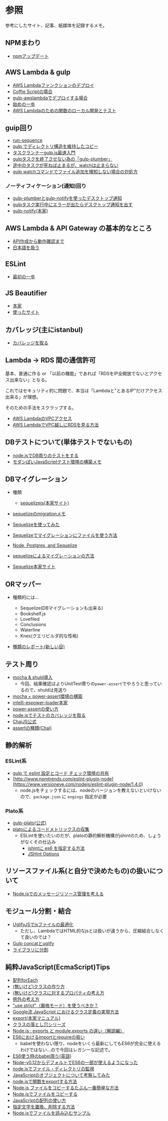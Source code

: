 # 参照

参考にしたサイト、記事、紙媒体を記録するメモ。

## NPMまわり

- [npmアップデート](http://parashuto.com/rriver/tools/updating-node-js-and-npm)

## AWS Lambda & gulp

- [AWS Lambdaファンクションのデプロイ](http://dev.classmethod.jp/cloud/aws/how-to-deploy-a-lambda-function-with-gulp/)
- [Coffie Scriptの場合](http://qiita.com/penta515/items/450129b6e994d348fa81)
- [gulp-awslambdaでデプロイする場合](http://qiita.com/u-minor/items/17802910bcf54e10625f)
- [始めの一歩](https://osdn.jp/magazine/12/04/11/0618228/2)
- [AWS Lambdaのための関数のローカル開発とテスト](http://qiita.com/imaifactory/items/092e32b4fc0f69a94061)

## guip回り

- [run-sequence](https://www.npmjs.com/package/run-sequence)
- [gulp でディレクトリ構造を維持したコピー](http://akabeko.me/blog/2015/01/gulp-copy-keep-dir-structure/)
- [タスクランナーgulp.js最速入門](http://blog.anatoo.jp/entry/20140420/1397995711)
- [gulpタスクを終了させない為の「gulp-plumber」](http://blog.webcreativepark.net/2014/05/14-112523.html)
- [途中のタスクが死ねば止まるが、watchは止まらない](http://chaika.hatenablog.com/entry/2015/09/10/070000)
- [gulp watchコマンドでファイル追加を検知しない場合の対処方](http://qiita.com/narikei/items/1d27df2f35a735228a66)

### ノーティフィケーション(通知)回り

- [gulp-plumberとgulp-notifyを使ったデスクトップ通知](http://whiskers.nukos.kitchen/2014/12/06/gulp-notify.html)
- [gulpタスク実行中にエラーが出たらデスクトップ通知を出す](http://qiita.com/nakajmg/items/8add9c58ea28a8f31eed)
- [gulp-notify(本家)](https://www.npmjs.com/package/gulp-notify#notifystring)

## AWS Lambda & API Gateway の基本的なところ

- [API作成から動作確認まで](http://dev.classmethod.jp/cloud/aws/api-gateway/)
- [日本語を扱う](http://dev.classmethod.jp/cloud/aws/aws-lambda-api-gateway-ja/)

## ESLint

- [最初の一歩](http://qiita.com/mysticatea/items/f523dab04a25f617c87d)

## JS Beautifier

- [本家](https://github.com/beautify-web/js-beautify)
- [使ったサイト](https://syncer.jp/js-prettyprint)

## カバレッジ(主にistanbul)

- [カバレッジを取る](http://qiita.com/iwata-n@github/items/1e8f629eb5b429a49e6d)

## Lambda -> RDS 間の通信許可

基本、普通に作る or 「以前の機能」であれば「RDSをIP全開放でないとアクセス出来ない」となる。

これではセキュリティ的に問題で、本当は「Lambdaと"とあるIP"だけアクセス出来る」が理想。

そのための手法をスクラップする。

- [AWS LambdaのVPCアクセス](http://qiita.com/Keisuke69/items/1d84684f0511a062e968)
- [AWS LambdaでVPC越しにRDSを見る方法](http://qiita.com/yoshidasts/items/a369f89d34f57ea67aad)

## DBテストについて(単体テストでないもの)

- [node.jsでDB周りのテストをする](http://yume-build.com/blog/archives/307)
- [モダンぽいJavaScriptテスト環境の構築メモ](http://blog.h13i32maru.jp/entry/2014/12/29/163209)

## DBマイグレーション

- 種類
  - [sequelizejs(本家サイト)](http://docs.sequelizejs.com/en/latest/)

- [sequelizeのmigrationメモ](http://qiita.com/HirokiMiyaoka@github/items/972c42f1d5697045f70b)
- [Sequelizeを使ってみた](http://polidog.jp/2015/12/19/sequelizejs/)
- [Sequelizeでマイグレーションにファイルを使う方法](http://stackoverflow.com/questions/21105748/sequelize-js-how-to-use-migrations-and-sync)
- [Node, Postgres, and Sequelize](http://mherman.org/blog/2015/10/22/node-postgres-sequelize/#.V5QfWXWLTec)
- [sequelizeによるマイグレーションの方法](http://needtec.exblog.jp/22741115/)
- [Sequelize本家サイト](http://docs.sequelizejs.com/en/latest/docs/instances/)

## ORマッパー

- 種類的には…
  - Sequelize(DBマイグレーションも出来る)
  - Bookshelf.js
  - Lovefiled
  - Conclusions
  - Waterline
  - Knex(クエリビルダ的な性格)

- [種類のレポート(新しい目)](https://www.sitepoint.com/3-javascript-orms-you-might-not-know/)

## テスト周り

- [mocha & shuld導入](http://www.ie-kau.net/entry/2016/05/10/mocha_%2B_should_js%E3%81%A7Node_js%E3%81%AE%E3%83%86%E3%82%B9%E3%83%88%E3%82%92%E6%9B%B8%E3%81%8F)
  - 今回、結果確認はよりUnitTest寄りの`power-assert`でやろうと思っているので、shuldは見送り
- [mocha + power-assert環境の構築](http://qiita.com/gitseitanaka/items/ea47d261284879a1d774)
- [intelli-espower-loader本家](https://github.com/power-assert-js/intelli-espower-loader)
- [power-assertの使い方](http://efcl.info/2014/0406/res3809/)
- [node.jsでテストのカバレッジを取る](http://qiita.com/iwata-n@github/items/1e8f629eb5b429a49e6d)
- [ChaiJS公式](http://qiita.com/iwata-n@github/items/1e8f629eb5b429a49e6d)
- [assertの種類(Chai)](http://chaijs.com/api/assert/)

## 静的解析

### ESLint系

- [gulp で eslint 設定とコード チェック環境の共有](http://qiita.com/ynunokawa/items/5471ff84c83104450ecb)
- [http://www.npmtrends.com/eslint-plugin-node](https://www.versioneye.com/nodejs/eslint-plugin-node/1.4.0)
  - node.jsをチェックするには、nodeのバージョンを教えないといけないので、`package.json` に `engings` 指定が必要

### Plato系
   
- [gulp-plato(公式)](https://github.com/sindresorhus/gulp-plato)
- [platoによるコードメトリックスの収集](http://needtec.exblog.jp/22719385/)
  - ESLintを使いたいのだが、platoの静的解析機構がjshintのため、しょうがなくその仕込み
    - [jshintに es6 を指定する方法](http://stackoverflow.com/questions/27441803/why-does-jshint-throw-a-warning-if-i-am-using-const)
    - [JSHint Options](http://jshint.com/docs/options/)  

## リソースファイル系(と自分で決めたもの)の扱いについて

- [Node.jsでのメッセージリソース管理を考える](http://qiita.com/okunishinishi@github/items/68b3c8e12ea8f5741387)

## モジュール分割・結合

- [UglifyJSでjsファイルの最適化](http://dev.classmethod.jp/server-side/node-js-server-side/uglifyjs/)
  - ただし、LambdaではHTML的なjsとは扱いが違うから、圧縮結合しなくて良いのでは？
- [Gulp concatとuglify](http://chaika.hatenablog.com/entry/2015/08/21/174941)
- [ライブラリに分割](http://gorogoronyan.web.fc2.com/htmlsample/nodejs2_3.html)

## 純粋JavaScript(EcmaScript)Tips

- [配列forEach](http://ism1000ch.hatenablog.com/entry/2014/07/30/024635)
- [(無いけど)クラスの作り方](http://blog.naka-sys.okinawa/node-js-class/)
- [(無いけど)クラスに対するプロパティの考え方](http://qiita.com/cocottejs/items/35e0edef71d8c0fc3348)
- [例外の考え方](http://d.hatena.ne.jp/kazuhooku/20120420/1334891656)
- ["use strict"（厳格モード）を使うべきか？](http://analogic.jp/use-strict/)
- [Google流 JavaScript におけるクラス定義の実現方法](http://www.yunabe.jp/docs/javascript_class_in_google.html)
- [export(本家マニュアル)](https://developer.mozilla.org/ja/docs/Web/JavaScript/Reference/Statements/export)
- [クラスの落とし穴シリーズ](http://qiita.com/cocottejs/items/f7cb629ad17de04bf2fc)
- [Node.js : exports と module.exports の違い（解説編）](http://d.hatena.ne.jp/jovi0608/20111226/1324879536)
- [ES6におけるimportとrequireの扱い](http://sakamock.hatenablog.com/entry/2016/02/03/091623)
  - babelを使わない限り、nodeをいくら最新にしてもES6が完全に使えるわけではない…ので今回はレガシーな記述で。
- [ES6使う時のbabel周り(英語)](http://mammal.io/articles/using-es6-today/)
- [Node-v0.12からデフォルトでES6の一部が使えるようになった](http://d.hatena.ne.jp/jovi0608/20140418/1397789018)
- [node.jsでファイル・ディレクトリの監視](http://d.hatena.ne.jp/zebevogue/20130922/1379822059)
- [JavaScriptのオブジェクトについて考察してみた](http://taiju.hatenablog.com/entry/20090612/1244765780)
- [node.jsで関数をexportする方法](http://kaworu.jpn.org/javascript/node.js%E3%81%A7%E9%96%A2%E6%95%B0%E3%82%92export%E3%81%99%E3%82%8B%E6%96%B9%E6%B3%95)
- [Node.js ファイルをコピーするたぶん一番簡単な方法](http://qiita.com/PianoScoreJP/items/ec3d1b64d5e3a3bfa3b4)
- [Node.jsでファイルをコピーする](http://qiita.com/okunishinishi@github/items/ec5cba6602a5bb872f13)
- [JavaScriptの配列の使い方](http://qiita.com/takeharu/items/d75f96f81ff83680013f)
- [指定文字を置換、削除する方法](https://syncer.jp/javascript-reverse-reference/how-to-replace-text)
- [Node.jsでファイルを読み込むサンプル](http://blog.codebook-10000.com/entry/20130730/1375202970)
